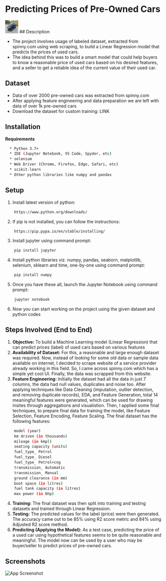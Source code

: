 
# Predicting Prices of Pre-Owned Cars

<img src="car.jpg" width="42" height="42">
## Description

* The project involves usage of labeled dataset, extracted from spinny.com using web scraping, to build a Linear Regression model that predicts the prices of used cars.
* The idea behind this was to build a smart model that could help buyers to know a reasonable price of used cars based on his desired features, and a seller to get a reliable idea of the current value of their used car.
## Dataset
* Data of over 2000 pre-owned cars was extracted from spinny.com
* After applying feature engineering and data preparation we are left with data of over 1k pre-owned cars
* Download the dataset for custom training: LINK


## Installation
**Requirements**

```bash
  * Python 3.7+
  * IDE (Jupyter Notebook, VS Code, Spyder, etc)
  * selenium
  * Web Driver (Chrome, Firefox, Edge, Safari, etc)
  * scikit-learn
  * Other python libraries like numpy and pandas
```
    
## Setup
1. Install latest version of python:
```bash
    https://www.python.org/downloads/
```
2. If pip is not installed, you can follow the instructions:
```bash
    https://pip.pypa.io/en/stable/installing/
```
3. Install jupyter using command prompt:
```bash
    pip install jupyter
```
4. Install python libraries viz. numpy, pandas, seaborn, matplotlib, selenium, sklearn and time, one-by-one using command prompt:
```bash
    pip install numpy
```
5. Once you have these all, launch the Jupyter Notebook using command prompt:
```bash
    jupyter notebook
```
6. Now you can start working on the project using the given dataset and python codes
## Steps Involved (End to End)

1. **Objective:** To build a Machine Learning model (Linear Regression) that can predict prices (label) of used cars based on various features
2. **Availability of Dataset:** For this, a reasonable and large enough dataset was required. Now, instead of looking for some old data or sample data available on internet, I decided to scrape website of a service provider already working in this field. So, I came across spinny.com which has a simple yet cool UI. Finally, the data was scrapped from this website.
3. **Feature Engineering:** Initially the dataset had all the data in just 7 columns, the data had null values, duplicates and noise too. After applying techniques like Data Cleaning (imputation, outlier detection, and removing duplicate records), EDA, and Feature Generation, total 14 meaningful features were generated, which can be used for drawing insites through aggregations and visualistion. Then, I applied some final techniques, to prepare final data for training the model, like Feature Selection, Feature Encoding, Feature Scaling. The final dataset has the following features:
```bash
    model (year)
    km driven (in thousands)
    mileage (in kmpl)
    seating capacity (units)
    fuel_type_ Petrol
    fuel_type_ Diesel
    fuel_type_ Petrol+cng
    transmission_ Automatic
    transmission_ Manual
    ground clearance (in mm)
    boot space (in litres)
    fuel tank capacity (in litres)
    max power (in bhp)
```
4. **Training:** The final dataset was then split into training and testing datasets and trained through Linear Regression.
5. **Testing:** The predicted values for the label (price) were then generated. The accuracy came out to be 85% using R2 score metric and 84% using Adjusted R2 score method.
6. **Predicting (Applying the Model):** As a test case, predicting the price of a used car using hypothetical features seems to be quite reasonable and meaningful. The model now can be used by a user who may be buyer/seller to predict prices of pre-owned cars.
## Screenshots

![App Screenshot](https://via.placeholder.com/468x300?text=App+Screenshot+Here)

